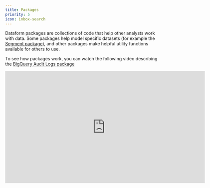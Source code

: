 ```yaml
---
title: Packages
priority: 5
icon: inbox-search
---
```


Dataform packages are collections of code that help other analysts work with data. Some packages help model specific datasets (for example the [Segment package](https://docs.dataform.co/packages/dataform-segment)), and other packages make helpful utility functions available for others to use.

To see how packages work, you can watch the following video describing the [BigQuery Audit Logs package](packages/dataform-bq-audit-logs)

<iframe width="640" height="360" src="https://www.loom.com/embed/fdfa25dcdc8544e38fe844199b970f87" frameborder="0" webkitallowfullscreen mozallowfullscreen allowfullscreen></iframe>
